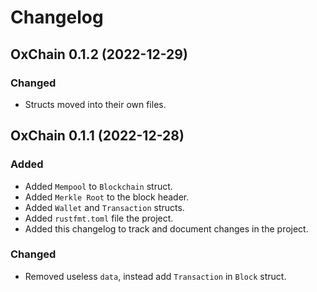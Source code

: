 # Changelog

## OxChain 0.1.2 (2022-12-29)

### Changed

- Structs moved into their own files.

## OxChain 0.1.1 (2022-12-28)

### Added

- Added `Mempool` to `Blockchain` struct.
- Added `Merkle Root` to the block header.
- Added `Wallet` and `Transaction` structs.
- Added `rustfmt.toml` file the project.
- Added this changelog to track and document changes in the project.

### Changed

- Removed useless `data`, instead add `Transaction` in `Block` struct.

